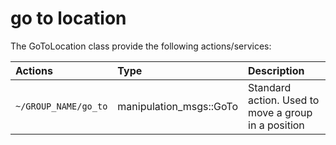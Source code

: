# go to location #

The GoToLocation class provide the following actions/services:
 
| Actions | Type | Description | 
|:--- | :----  | :------------------ | 
| `~/GROUP_NAME/go_to` | manipulation_msgs::GoTo | Standard action. Used to move a group in a position |

